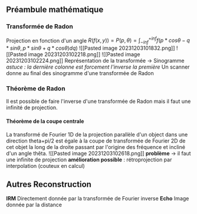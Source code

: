 ## Préambule mathématique
### Transformée de Radon
Projection en fonction d'un angle
$R(f(x, y)) = P(p, \theta) = \int_{-inf}^{+inf}f(p*cos\theta - q*sin\theta, p*sin\theta + q*cos\theta)dq)$
![[Pasted image 20231203101832.png]]
![[Pasted image 20231203102218.png]]
![[Pasted image 20231203102224.png]]
Représentation de la transformée -> Sinogramme
*astuce : la dernière colonne est forcement l'inverse la première*
Un scanner donne au final des sinogramme d'une transformée de Radon
### Théorème de Radon
Il est possible de faire l'inverse d'une transformée de Radon mais il faut une infinité de projection.
#### Théorème de la coupe centrale
La transformé de Fourier 1D de la projection parallèle d'un object dans une direction theta+pi/2 est égale à la coupe de transformée de Fourier 2D de cet objet la long de la droite passant par l'origine des fréquence et incliné d'un angle thêta.
![[Pasted image 20231203102618.png]]
**problème** -> il faut une infinite de projection
**amélioration possible** : rétroprojection par interpolation (couteux en calcul)
## Autres Reconstruction
**IRM** Directement donnée par la transformée de Fourier inverse
**Echo** Image donnée par la distance

